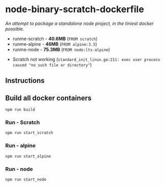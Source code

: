 # node-binary-scratch-dockerfile

_An attempt to package a standalone node project, in the tiniest docker possible._

- runme-scratch - **40.6MB** (`FROM scratch`)
- runme-alpine - **46MB** (`FROM alpine:3.5`)
- runme-node - **75.3MB** (`FROM node:lts-alpine`)

* Scratch not working (`standard_init_linux.go:211: exec user process caused "no such file or directory"`)

## Instructions

## Build all docker containers

```
npm run build
```

### Run - Scratch

```
npm run start_scratch
```

### Run - alpine

```
npm run start_alpine
```

### Run - node

```
npm run start_node
```
